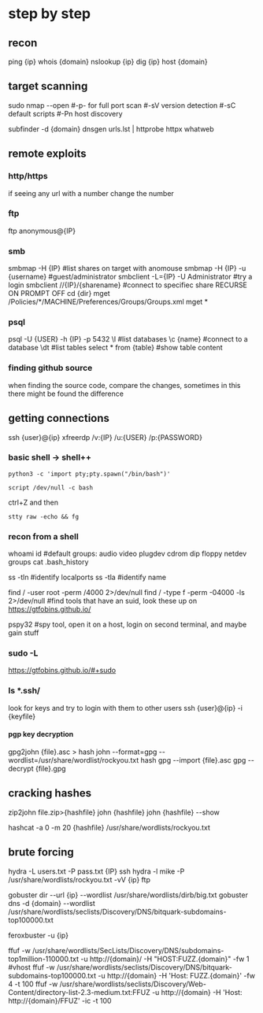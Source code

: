 # step by step

## recon
ping {ip}
whois {domain}
nslookup {ip}
dig {ip}
host {domain}

## target scanning
sudo nmap --open #-p- for full port scan #-sV version detection #-sC default scripts #-Pn host discovery

subfinder -d {domain}
dnsgen urls.lst | httprobe
httpx
whatweb

## remote exploits
### http/https
if seeing any url with a number change the number

### ftp
ftp anonymous@{IP}

### smb
smbmap -H {IP} #list shares on target with anomouse
smbmap -H {IP} -u {username} #guest/administrator
smbclient -L={IP} -U Administrator #try a login
smbclient //{IP}/{sharename} #connect to specifiec share
RECURSE ON
PROMPT OFF
cd {dir}
mget /Policies/*/MACHINE/Preferences/Groups/Groups.xml
mget *

### psql
psql -U {USER} -h {IP} -p 5432
\l #list databases
\c {name} #connect to a database
\dt #list tables
select * from {table} #show table content

### finding github source
when finding the source code,
compare the changes,
sometimes in this there might be found the difference

## getting connections
ssh {user}@{ip}
xfreerdp /v:{IP} /u:{USER} /p:{PASSWORD}

### basic shell -> shell++
```
python3 -c 'import pty;pty.spawn("/bin/bash")'
```
```
script /dev/null -c bash
```

ctrl+Z and then
```
stty raw -echo && fg
```

### recon from a shell
whoami
id #default groups: audio video plugdev cdrom dip floppy netdev
groups
cat .bash_history

ss -tln #identify localports
ss -tla #identify name

find / -user root -perm /4000 2>/dev/null
find / -type f -perm -04000 -ls 2>/dev/null #find tools that have an suid, look these up on https://gtfobins.github.io/

pspy32 #spy tool, open it on a host, login on second terminal, and maybe gain stuff

### sudo -L
https://gtfobins.github.io/#+sudo

### ls *.ssh/ 
look for keys and try to login with them to other users
ssh {user}@{ip} -i {keyfile}

#### pgp key decryption
gpg2john {file}.asc > hash
john --format=gpg --wordlist=/usr/share/wordlist/rockyou.txt hash
gpg --import {file}.asc
gpg --decrypt {file}.gpg


## cracking hashes
zip2john file.zip>{hashfile}
john {hashfile}
john {hashfile} --show

hashcat -a 0 -m 20 {hashfile} /usr/share/wordlists/rockyou.txt

## brute forcing
hydra -L users.txt -P pass.txt {IP} ssh
hydra -l mike -P /usr/share/wordlists/rockyou.txt -vV {ip} ftp

gobuster dir --url {ip} --wordlist /usr/share/wordlists/dirb/big.txt
gobuster dns -d {domain} --wordlist /usr/share/wordlists/seclists/Discovery/DNS/bitquark-subdomains-top100000.txt

feroxbuster -u {ip}

ffuf -w /usr/share/wordlists/SecLists/Discovery/DNS/subdomains-top1million-110000.txt -u http://{domain}/ -H "HOST:FUZZ.{domain}" -fw 1 #vhost
ffuf -w /usr/share/wordlists/seclists/Discovery/DNS/bitquark-subdomains-top100000.txt -u http://{domain} -H 'Host: FUZZ.{domain}' -fw 4 -t 100
ffuf -w /usr/share/wordlists/seclists/Discovery/Web-Content/directory-list-2.3-medium.txt:FFUZ -u http://{domain} -H 'Host: http://{domain}/FFUZ' -ic -t 100


